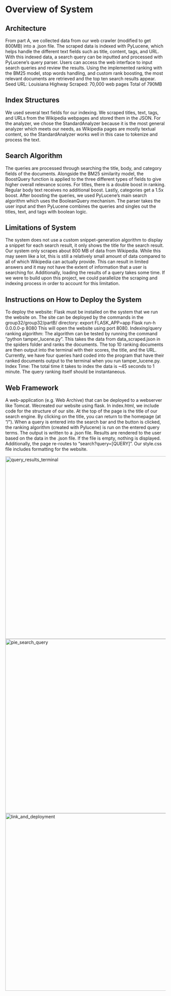 # Overview of System
 ## Architecture
From part A, we collected data from our web crawler (modified to get 800MB) into a
 .json file. The scraped data is indexed with PyLucene, which helps handle the different
 text fields such as title, content, tags, and URL. With this indexed data, a search query
 can be inputted and processed with PyLucene’s query parser. Users can access the web
 interface to input search queries and review the results. Using the implemented ranking
 with the BM25 model, stop words handling, and custom rank boosting, the most relevant
 documents are retrieved and the top ten search results appear.
Seed URL: Louisiana Highway
 Scraped: 70,000 web pages
 Total of 790MB
 ## Index Structures
We used several text fields for our indexing. We scraped titles, text, tags, and URLs from
 the Wikipedia webpages and stored them in the JSON. For the analyzer, we chose the
 StandardAnalyzer because it is the most general analyzer which meets our needs, as
 Wikipedia pages are mostly textual content, so the StandardAnalyzer works well in this
 case to tokenize and process the text.
 ## Search Algorithm
The queries are processed through searching the title, body, and category fields of the
 documents. Alongside the BM25 similarity model, the BoostQuery function is applied to
 the three different types of fields to give higher overall relevance scores. For titles, there
 is a double boost in ranking. Regular body text receives no additional boost. Lastly,
 categories get a 1.5x boost. After boosting the queries, we used PyLucene’s main search
 algorithm which uses the BooleanQuery mechanism. The parser takes the user input and
 then PyLucene combines the queries and singles out the titles, text, and tags with boolean
 logic.
## Limitations of System
The system does not use a custom snippet-generation algorithm to display a snippet for each
 search result, it only shows the title for the search result.
 Our system only scrapes about 800 MB of data from Wikipedia. While this may seem like a lot,
 this is still a relatively small amount of data compared to all of which Wikipedia can actually provide.
 This can result in limited answers and it may not have the extent of information that a user is searching
 for. Additionally, loading the results of a query takes some time. If we were to build upon this project, we
 could parallelize the scraping and indexing process in order to account for this limitation.
 ## Instructions on How to Deploy the System
 To deploy the website:
 Flask must be installed on the system that we run the website on. The site can be deployed by the
 commands in the group32/group32/partB/ directory:
 export FLASK_APP=app
 Flask run-h 0.0.0.0-p 8080
 This will open the website using port 8080.
 Indexing/query ranking algorithm:
 The algorithm can be tested by running the command “python tamper_lucene.py”. This takes the
 data from data_scraped.json in the spiders folder and ranks the documents. The top 10 ranking documents
 are then output into the terminal with their scores, the title, and the URL. Currently, we have four queries
 hard coded into the program that have their ranked documents output to the terminal when you run
 tamper_lucene.py.
 Index Time: The total time it takes to index the data is ~45 seconds to 1 minute. The query ranking itself
 should be instantaneous.
 ## Web Framework
 A web-application (e.g. Web Archive) that can be deployed to a webserver like Tomcat.
 Wecreated our website using flask. In index.html, we include code for the structure of our site. At
 the top of the page is the title of our search engine. By clicking on the title, you can return to the
 homepage (at “/”). When a query is entered into the search bar and the button is clicked, the ranking
 algorithm (created with Pylucene) is run on the entered query terms. The output is written to a .json file.
 Results are rendered to the user based on the data in the .json file. If the file is empty, nothing is
 displayed. Additionally, the page re-routes to “search?query=[QUERY]”. Our style.css file includes
 formatting for the website.
 
<img width="571" alt="query_results_terminal" src="https://github.com/user-attachments/assets/f86fed2b-f456-434b-9858-a529018793ea">
<img width="545" alt="pie_search_query" src="https://github.com/user-attachments/assets/40a518eb-ba24-4163-8094-33f1fb606764">
<img width="555" alt="link_and_deployment" src="https://github.com/user-attachments/assets/f5a39af4-ece9-46ea-ab9a-2bfe83b1218c">
